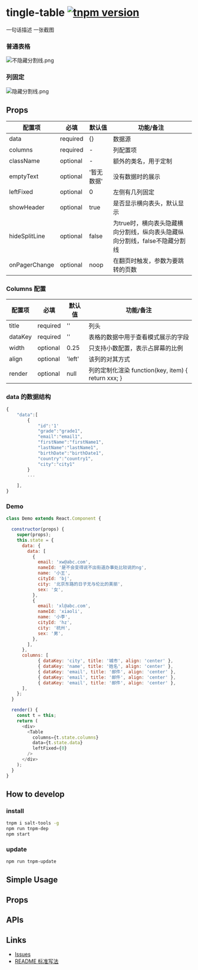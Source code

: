# tingle-table [![tnpm version](http://web.npm.alibaba-inc.com/badge/v/@ali/tingle-table.svg?style=flat-square)](http://web.npm.alibaba-inc.com/package/@ali/tingle-table)
一句话描述
一张截图


### 普通表格

![不隐藏分割线.png](https://work.alibaba-inc.com/aliwork_tfs/g01_alibaba-inc_com/tfscom/TB1La55RpXXXXbbXFXXXXXXXXXX.tfsprivate.png)


### 列固定

![隐藏分割线.png](https://work.alibaba-inc.com/aliwork_tfs/g01_alibaba-inc_com/tfscom/TB1E6mJRpXXXXXyapXXXXXXXXXX.tfsprivate.png)



## Props

| 配置项 | 必填 | 默认值 | 功能/备注 |
|---|----|---|----|
|data|required|{}|数据源|
|columns|required|-|列配置项|
|className|optional|-|额外的类名，用于定制|
|emptyText|optional|'暂无数据'|没有数据时的展示|
|leftFixed|optional|0|左侧有几列固定|
|showHeader|optional|true|是否显示横向表头，默认显示|
|hideSplitLine|optional|false|为true时，横向表头隐藏横向分割线，纵向表头隐藏纵向分割线，false不隐藏分割线|
|onPagerChange|optional|noop|在翻页时触发，参数为要跳转的页数|


### Columns 配置

| 配置项 | 必填 | 默认值 | 功能/备注 |
|-----|----|---|----|
|title|required|''|列头|
|dataKey|required|''|表格的数据中用于查看模式展示的字段|
|width|optional|0.25|只支持小数配置，表示占屏幕的比例|
|align|optional|'left'|该列的对其方式|
|render|optional| null | 列的定制化渲染 function(key, item) { return xxx; } |


### data 的数据结构

```javascript
{
    "data":[
        {   
            "id":'1'
            "grade":"grade1",
            "email":"email1",
            "firstName":"firstName1",
            "lastName":"lastName1",
            "birthDate":"birthDate1",
            "country":"country1",
            "city":"city1"
        }
        ...

    ],
}
```

### Demo

```javascript
class Demo extends React.Component {

  constructor(props) {
    super(props);
    this.state = {
      data: {
        data: [
          {
            email: 'xw@abc.com',
            nameId: '是不会变得说不出街道办事处比较说的ng',
            name: '小王',
            cityId: 'bj',
            city: '北京东路的日子无与伦比的美丽',
            sex: '女',
          },
          {
            email: 'xl@abc.com',
            nameId: 'xiaoli',
            name: '小李',
            cityId: 'hz',
            city: '杭州',
            sex: '男',
          },
        ],
      },
      columns: [
            { dataKey: 'city', title: '城市', align: 'center' },
            { dataKey: 'name', title: '姓名', align: 'center' },
            { dataKey: 'email', title: '邮件', align: 'center' },
            { dataKey: 'email', title: '邮件', align: 'center' },
            { dataKey: 'email', title: '邮件', align: 'center' },
      ],
    };
  }

  render() {
    const t = this;
    return (
      <div>
        <Table
          columns={t.state.columns}
          data={t.state.data}
          leftFixed={0}
        />
      </div>
    );
  }
}

```


## How to develop
### install

```bash
tnpm i salt-tools -g
npm run tnpm-dep 
npm start
```

### update

```bash
npm run tnpm-update
```

## Simple Usage

## Props

## APIs

## Links

- [Issues](http://gitlab.alibaba-inc.com/tingle-ui/tingle-table/issues)
- [README 标准写法](http://gitlab.alibaba-inc.com/tingle-ui/doc/blob/master/README%E6%A0%87%E5%87%86%E5%86%99%E6%B3%95.md)
